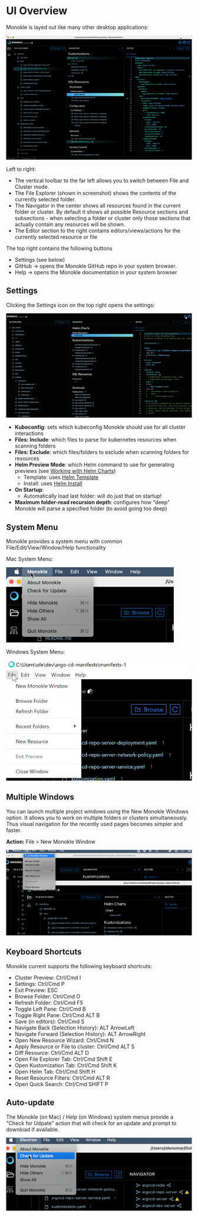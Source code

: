 # UI Overview

Monokle is layed out like many other desktop applications:

![Monokle UI](img/monokle-ui.png)

Left to right:

- The vertical toolbar to the far left allows you to switch between File and Cluster mode.
- The File Explorer (shown in screenshot) shows the contents of the currently selected folder.
- The Navigator in the center shows all resources found in the current folder or cluster. By default it shows all possible
  Resource sections and subsections - when selecting a folder or cluster only those sections that actually contain
  any resources will be shown.
- The Editor section to the right contains editors/views/actions for the currently selected resource or file

The top right contains the following buttons

- Settings (see below)
- GitHub -> opens the Monokle GitHub repo in your system browser.
- Help -> opens the Monokle documentation in your system browser

## Settings

Clicking the Settings icon on the top right opens the settings:

![Monokle Settings](img/settings.gif)

- **Kubeconfig**: sets which kubeconfig Monokle should use for all cluster interactions
- **Files: Include**: which files to parse for kubernetes resources when scanning folders
- **Files: Exclude**: which files/folders to exclude when scanning folders for resources
- **Helm Preview Mode**: which Helm command to use for generating previews (see [Working with Helm Charts](helm.md))
  - Template: uses [Helm Template](https://helm.sh/docs/helm/helm_template/)
  - Install: uses [Helm Install](https://helm.sh/docs/helm/helm_install/)
- **On Startup**:
  - Automatically load last folder: will do just that on startup!
- **Maximum folder-read recursion depth**: configures how "deep" Monokle will parse a specified folder (to avoid going too deep)

## System Menu

Monokle provides a system menu with common File/Edit/View/Window/Help functionality

Mac System Menu:

![MacOS Monokle System Menu](img/mac-system-menu.png)

Windows System Menu:

![Windows Monokle System Menu](img/windows-system-menu.png)

## Multiple Windows

You can launch multiple project windows using the New Monokle Windows option. It allows you to work on multiple folders or clusters simultaneously. Thus visual navigation for the recently used pages becomes simpler and faster.

**Action:** File > New Monokle Window

![Multiple Window](img/multiple-window.png)

## Keyboard Shortcuts

Monokle current supports the following keyboard shortcuts:

- Cluster Preview: Ctrl/Cmd I
- Settings: Ctrl/Cmd P
- Exit Preview: ESC
- Browse Folder: Ctrl/Cmd O
- Refresh Folder: Ctrl/Cmd F5
- Toggle Left Pane: Ctrl/Cmd B
- Toggle Right Pane: Ctrl/Cmd ALT B
- Save (in editors): Ctrl/Cmd S
- Navigate Back (Selection History): ALT ArrowLeft
- Navigate Forward (Selection History): ALT ArrowRight
- Open New Resource Wizard: Ctrl/Cmd N
- Apply Resource or File to cluster: Ctrl/Cmd ALT S
- Diff Resource: Ctrl/Cmd ALT D
- Open File Explorer Tab: Ctrl/Cmd Shift E
- Open Kustomization Tab: Ctrl/Cmd Shift K
- Open Helm Tab: Ctrl/Cmd Shift H
- Reset Resource Filters: Ctrl/Cmd ALT R
- Open Quick Search: Ctrl/Cmd SHIFT P

## Auto-update

The Monokle (on Mac) / Help (on Windows) system menus provide a "Check for Udpate" action that will check for an update
and prompt to download if available.

![Auto Update](img/auto-update.png)
